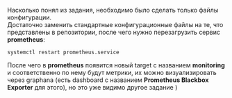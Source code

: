 Насколько понял из задания, необходимо было сделать только файлы конфигурации. <br>
Достаточно заменить стандартные конфигурационные файлы на те, что представлены в репозитории, после чего нужно перезагрузить сервис **prometheus**:
```
systemctl restart prometheus.service
```
После чего в **prometheus** появится новый target с названием **monitoring** и соответственно по нему будут метрики, их можно визуализировать через graphana (есть dashboard с названием **Prometheus Blackbox Exporter** для этого), но это уже видимо другое задание )
